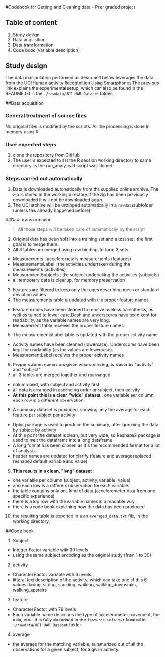#Codebook for Getting and Cleaning data - Peer graded project

## Table of content
1. Study design
2. Data acquisition
3. Data transformation
4. Code book (variable description)

## Study design
The data manipulation performed as described below leverages the data from the [UCI Human activity Recogtnition Using Smartphones](http://archive.ics.uci.edu/ml/datasets/Human+Activity+Recognition+Using+Smartphones).The previous link explains the experimental setup, which can also be found in the README.txt in the `./rawdata/UCI HAR Dataset` folder.

##Data acquisition
### General treatment of source files
No original files is modified by the scripts. All the processing is done in memory using R.
### User expected steps
1. clone the repository from GitHub
2. The user is expected to set the R session working directory to same directory as the run_analysis.R script was cloned

### Steps carried out automatically
1. Data is downloaded automatically from the supplied online archive. The zip is stored in the working directory.If the zip has been previously downloaded it will not be downloaded again.
2. The UCI archive will be unzipped automatically in a `rawdata`subfolder (unless this already happened before)

##Data transformation
> All those steps will be taken care of automatically by the script

1. Original data has been split into a training set and a test set : the first goal is to merge them.
2. All 3 tables are merged using row binding, to form 3 sets
  * Measurements : accelerometers measurements (features)
  * MeasurementsLabel : the activities undertaken during the measurements (activities)
  * MeasurementSubjects : the subject undertaking the activities (subjects)
  * all temporary data is cleanup, for memory preservation
3. Features are filtered to keep only the ones describing mean or standard deviation values
4. The measurements table is updated with the proper feature names
  * Feature names have been cleaned to remove useless parenthesis, as well as turned to lower case.Dash and underscores have been kept for readability, as the variable names are very long.
  * Measurement table receives the proper feature names
5. The measurementsLabel table is updated with the proper activity name
  * Activity names have been cleaned (lowercase). Underscores have been kept for readability (as the values are lowercase).
  * MeasurementLabel receives the proper activity names
6. Proper column names are given where missing, to describe "activity" and "subject"
7. all 3 tables are merged together and rearranged
  * column bind, with subject and activity first
  * all data is arranged in ascending order or subject, then activity
  * **At this point this is a clean "wide" dataset** : one variable per column, each row is a different observation
8. A summary dataset is produced, showing only the average for each feature per subject per activity
  * Dplyr package is used to produce the summary, after grouping the data by subject by activity
  * At this point the dataset is clean, but very wide, so Reshape2 package is used to melt the dataframe into a long dataframe
  * A long format has been chosen as it's the recommended format for a lot of analysis.
  * header names are updated for clarify (feature and average replaced reshape2 default variable and value)
9. **This results in a clean, "long" dataset** : 
  * one variable per column (subject, activity, variable, value)
  * and each row is a different observation for each variable.
  * the table contains only one kind of data (accelerometer data from one specific experience)
  * there is a top row with the variable names in a readable way
  * there is a code book explaining how the data has been produced
  
10. the resulting table is exported in a an `averaged_data.txt` file, in the working directory.


##Code book
1. Subject
  * Integer Factor variable with 30 levels
  * using the same subject encoding as the original study (from 1 to 30)
2. activity
  * Character Factor variable with 6 levels
  * litteral text description of the activity, which can take one of this 6 values :laying, sitting, standing, walking, walking\_downstairs, walking\_upstairs
3. feature
  * Character Factor with 79 levels
  * Each variable name describes the type of accelerometer movement, the axis, etc... It is fully described in the `features_info.txt` located in `./rawdata/UCI HAR Dataset` folder.
4. average
  * the average for the matching variable, summurized out of all the observations for a given subject, for a given activity.
  



